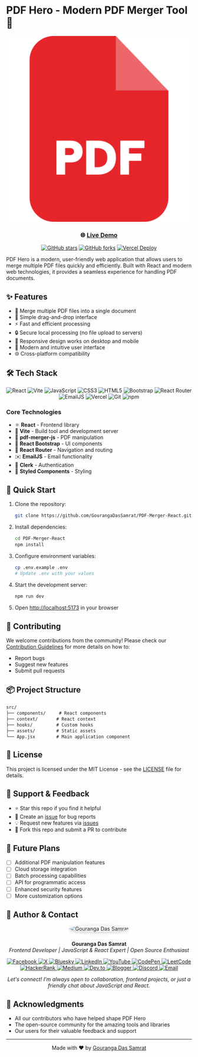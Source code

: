 # PDF Hero - Modern PDF Merger Tool 🚀

<div align="center">

![PDF Hero Logo](public/img/logo.svg)

### 🌐 [Live Demo](https://pdf-hero-mauve.vercel.app/)

[![GitHub stars](https://img.shields.io/github/stars/GourangaDasSamrat/PDF-Merger-React?style=social)](https://github.com/GourangaDasSamrat/PDF-Merger-React/stargazers)
[![GitHub forks](https://img.shields.io/github/forks/GourangaDasSamrat/PDF-Merger-React?style=social)](https://github.com/GourangaDasSamrat/PDF-Merger-React/network/members)
[![Vercel Deploy](https://img.shields.io/badge/Vercel-Deployed-success)](https://pdf-hero-mauve.vercel.app/)

</div>

PDF Hero is a modern, user-friendly web application that allows users to merge multiple PDF files quickly and efficiently. Built with React and modern web technologies, it provides a seamless experience for handling PDF documents.

## ✨ Features

- 📄 Merge multiple PDF files into a single document
- 🎯 Simple drag-and-drop interface
- ⚡️ Fast and efficient processing
- 🔒 Secure local processing (no file upload to servers)
- 📱 Responsive design works on desktop and mobile
- 🎨 Modern and intuitive user interface
- 🌐 Cross-platform compatibility

## 🛠️ Tech Stack

<div align="center">

![React](https://img.shields.io/badge/React-20232A?style=for-the-badge&logo=react&logoColor=61DAFB)
![Vite](https://img.shields.io/badge/Vite-646CFF?style=for-the-badge&logo=vite&logoColor=white)
![JavaScript](https://img.shields.io/badge/JavaScript-F7DF1E?style=for-the-badge&logo=javascript&logoColor=black)
![CSS3](https://img.shields.io/badge/CSS3-1572B6?style=for-the-badge&logo=css3&logoColor=white)
![HTML5](https://img.shields.io/badge/HTML5-E34F26?style=for-the-badge&logo=html5&logoColor=white)
![Bootstrap](https://img.shields.io/badge/Bootstrap-7952B3?style=for-the-badge&logo=bootstrap&logoColor=white)
![React Router](https://img.shields.io/badge/React_Router-CA4245?style=for-the-badge&logo=react-router&logoColor=white)
![EmailJS](https://img.shields.io/badge/EmailJS-FF9A00?style=for-the-badge&logo=gmail&logoColor=white)
![Vercel](https://img.shields.io/badge/Vercel-000000?style=for-the-badge&logo=vercel&logoColor=white)
![Git](https://img.shields.io/badge/Git-F05032?style=for-the-badge&logo=git&logoColor=white)
![npm](https://img.shields.io/badge/npm-CB3837?style=for-the-badge&logo=npm&logoColor=white)

</div>

### Core Technologies

- ⚛️ **React** - Frontend library
- 🚀 **Vite** - Build tool and development server
- 📄 **pdf-merger-js** - PDF manipulation
- 🎨 **React Bootstrap** - UI components
- 📱 **React Router** - Navigation and routing
- ✉️ **EmailJS** - Email functionality
- 🔐 **Clerk** - Authentication
- 💅 **Styled Components** - Styling

## 🚀 Quick Start

1. Clone the repository:

   ```bash
   git clone https://github.com/GourangaDasSamrat/PDF-Merger-React.git
   ```

2. Install dependencies:

   ```bash
   cd PDF-Merger-React
   npm install
   ```

3. Configure environment variables:

   ```bash
   cp .env.example .env
   # Update .env with your values
   ```

4. Start the development server:

   ```bash
   npm run dev
   ```

5. Open [http://localhost:5173](http://localhost:5173) in your browser

## 🤝 Contributing

We welcome contributions from the community! Please check our [Contribution Guidelines](/CONTRIBUTING.md) for more details on how to:

- Report bugs
- Suggest new features
- Submit pull requests

## 📦 Project Structure

```
src/
├── components/     # React components
├── context/       # React context
├── hooks/         # Custom hooks
├── assets/        # Static assets
└── App.jsx        # Main application component
```

## 📜 License

This project is licensed under the MIT License - see the [LICENSE](LICENSE) file for details.

## 🌟 Support & Feedback

- ⭐ Star this repo if you find it helpful
- 🐛 Create an [issue](https://github.com/GourangaDasSamrat/PDF-Merger-React/issues) for bug reports
- 💡 Request new features via [issues](https://github.com/GourangaDasSamrat/PDF-Merger-React/issues)
- 🔄 Fork this repo and submit a PR to contribute

## 🔮 Future Plans

- [ ] Additional PDF manipulation features
- [ ] Cloud storage integration
- [ ] Batch processing capabilities
- [ ] API for programmatic access
- [ ] Enhanced security features
- [ ] More customization options

## 👤 Author & Contact

<p align="center">
  <img src="https://i.postimg.cc/Bnwyx7kh/485760954-644674311798231-1067913994704069438-n.jpg" alt="Gouranga Das Samrat" width="110" style="border-radius:50%;margin-bottom:10px;box-shadow:0 2px 8px #ccc;"/>
</p>

<p align="center">
  <b>Gouranga Das Samrat</b><br>
  <i>Frontend Developer | JavaScript & React Expert | Open Source Enthusiast</i>
</p>
<p align="center">
  <a href="https://www.facebook.com/gourangadassamrat" title="Facebook">
    <img
      src="https://img.shields.io/badge/Facebook-1877F2?style=for-the-badge&logo=facebook&logoColor=white"
      alt="Facebook"
    />
  </a>
  <a href="https://x.com/gouranga_khulna" title="X">
    <img
      src="https://img.shields.io/badge/X-000000?style=for-the-badge&logo=x&logoColor=white"
      alt="X"
    />
  </a>
  <a href="https://bsky.app/profile/gouranga-khulna.bsky.social" title="Bluesky">
    <img
      src="https://img.shields.io/badge/Bluesky-1DA1F2?style=for-the-badge&logo=bluesky&logoColor=white"
      alt="Bluesky"
    />
  </a>
  <a href="https://linkedin.com/in/gouranga-das-samrat" title="LinkedIn">
    <img
      src="https://img.shields.io/badge/LinkedIn-0077B5?style=for-the-badge&logo=linkedin&logoColor=white"
      alt="LinkedIn"
    />
  </a>
  <a href="https://www.youtube.com/@GourangaDasSamrat" title="YouTube">
    <img
      src="https://img.shields.io/badge/YouTube-FF0000?style=for-the-badge&logo=youtube&logoColor=white"
      alt="YouTube"
    />
  </a>
  <a href="https://codepen.io/gouranga-das-samrat" title="CodePen">
    <img
      src="https://img.shields.io/badge/CodePen-000000?style=for-the-badge&logo=codepen&logoColor=white"
      alt="CodePen"
    />
  </a>
  <a href="https://leetcode.com/u/gourangadassamrat/" title="LeetCode">
    <img
      src="https://img.shields.io/badge/LeetCode-FFA116?style=for-the-badge&logo=leetcode&logoColor=white"
      alt="LeetCode"
    />
  </a>
  <a href="https://www.hackerrank.com/profile/gouranga_das_kh1" title="HackerRank">
    <img
      src="https://img.shields.io/badge/HackerRank-2EC866?style=for-the-badge&logo=hackerrank&logoColor=white"
      alt="HackerRank"
    />
  </a>
  <a href="https://medium.com/@gouranga.das.khulna" title="Medium">
    <img
      src="https://img.shields.io/badge/Medium-12100E?style=for-the-badge&logo=medium&logoColor=white"
      alt="Medium"
    />
  </a>
  <a href="https://dev.to/gouranga-das-khulna/" title="Dev.to">
    <img
      src="https://img.shields.io/badge/Dev.to-0A0A0A?style=for-the-badge&logo=dev.to&logoColor=white"
      alt="Dev.to"
    />
  </a>
  <a href="https://gourangadassamrat.blogspot.com/" title="Blogger">
    <img
      src="https://img.shields.io/badge/Blogger-FF5722?style=for-the-badge&logo=blogger&logoColor=white"
      alt="Blogger"
    />
  </a>
  <a href="https://discord.gg/jnZStfKW7v" title="Discord">
    <img
      src="https://img.shields.io/badge/Discord-5865F2?style=for-the-badge&logo=discord&logoColor=white"
      alt="Discord"
    />
  </a>
  <a href="mailto:gouranga.das.khulna@gmail.com" title="Email">
    <img
      src="https://img.shields.io/badge/Email-D14836?style=for-the-badge&logo=gmail&logoColor=white"
      alt="Email"
    />
  </a>
</p>
<p align="center">
  <i>Let's connect! I'm always open to collaboration, frontend projects, or just a friendly chat about JavaScript and React.</i>
</p>


## 🙏 Acknowledgments

- All our contributors who have helped shape PDF Hero
- The open-source community for the amazing tools and libraries
- Our users for their valuable feedback and support

---

<div align="center">

Made with ❤️ by [Gouranga Das Samrat](https://github.com/GourangaDasSamrat)

</div>
